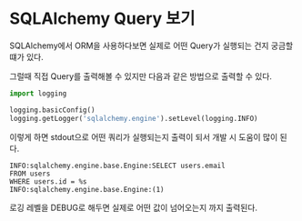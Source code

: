 # SQLAlchemy Query 보기

SQLAlchemy에서 ORM을 사용하다보면 실제로 어떤 Query가 실행되는 건지 궁금할 떄가 있다.

그럴때 직접 Query를 출력해볼 수 있지만 다음과 같은 방법으로 출력할 수 있다.

```python
import logging

logging.basicConfig()
logging.getLogger('sqlalchemy.engine').setLevel(logging.INFO)
```

이렇게 하면 stdout으로 어떤 쿼리가 실행되는지 출력이 되서 개발 시 도움이 많이 된다.
```
INFO:sqlalchemy.engine.base.Engine:SELECT users.email
FROM users
WHERE users.id = %s
INFO:sqlalchemy.engine.base.Engine:(1)
```

로깅 레벨을 DEBUG로 해두면 실제로 어떤 값이 넘어오는지 까지 출력된다.
